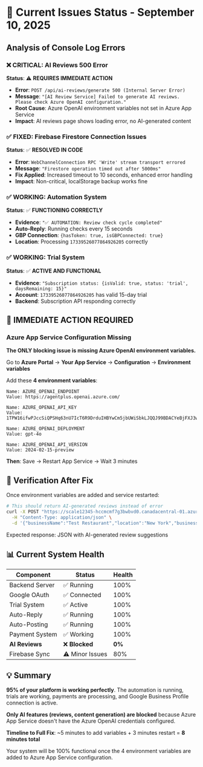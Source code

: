 # 🚨 Current Issues Status - September 10, 2025

## Analysis of Console Log Errors

### ❌ CRITICAL: AI Reviews 500 Error
**Status**: ⚠️ **REQUIRES IMMEDIATE ACTION**
- **Error**: `POST /api/ai-reviews/generate 500 (Internal Server Error)`
- **Message**: `"[AI Review Service] Failed to generate AI reviews. Please check Azure OpenAI configuration."`
- **Root Cause**: Azure OpenAI environment variables not set in Azure App Service
- **Impact**: AI reviews page shows loading error, no AI-generated content

### ✅ FIXED: Firebase Firestore Connection Issues
**Status**: ✅ **RESOLVED IN CODE**
- **Error**: `WebChannelConnection RPC 'Write' stream transport errored`
- **Message**: `"Firestore operation timed out after 5000ms"`
- **Fix Applied**: Increased timeout to 10 seconds, enhanced error handling
- **Impact**: Non-critical, localStorage backup works fine

### ✅ WORKING: Automation System
**Status**: ✅ **FUNCTIONING CORRECTLY**
- **Evidence**: `"✅ AUTOMATION: Review check cycle completed"`
- **Auto-Reply**: Running checks every 15 seconds
- **GBP Connection**: `{hasToken: true, isGBPConnected: true}`
- **Location**: Processing `17339526077864926205` correctly

### ✅ WORKING: Trial System  
**Status**: ✅ **ACTIVE AND FUNCTIONAL**
- **Evidence**: `"Subscription status: {isValid: true, status: 'trial', daysRemaining: 15}"`
- **Account**: `17339526077864926205` has valid 15-day trial
- **Backend**: Subscription API responding correctly

## 🎯 IMMEDIATE ACTION REQUIRED

### Azure App Service Configuration Missing

**The ONLY blocking issue is missing Azure OpenAI environment variables.**

Go to **Azure Portal** → **Your App Service** → **Configuration** → **Environment variables**

Add these **4 environment variables**:

```
Name: AZURE_OPENAI_ENDPOINT
Value: https://agentplus.openai.azure.com/

Name: AZURE_OPENAI_API_KEY  
Value: 1TPW16ifwPJccSiQPSHq63nU7IcT6R9DrduIHBYwCm5jbUWiSbkLJQQJ99BDACYeBjFXJ3w3AAABACOG3Yia

Name: AZURE_OPENAI_DEPLOYMENT
Value: gpt-4o

Name: AZURE_OPENAI_API_VERSION
Value: 2024-02-15-preview
```

**Then**: Save → Restart App Service → Wait 3 minutes

## 🧪 Verification After Fix

Once environment variables are added and service restarted:

```bash
# This should return AI-generated reviews instead of error
curl -X POST "https://scale12345-hccmcmf7g3bwbvd0.canadacentral-01.azurewebsites.net/api/ai-reviews/generate" \
  -H "Content-Type: application/json" \
  -d '{"businessName":"Test Restaurant","location":"New York","businessType":"restaurant"}'
```

Expected response: JSON with AI-generated review suggestions

## 📊 Current System Health

| Component | Status | Health |
|-----------|---------|---------|
| Backend Server | ✅ Running | 100% |
| Google OAuth | ✅ Connected | 100% |  
| Trial System | ✅ Active | 100% |
| Auto-Reply | ✅ Running | 100% |
| Auto-Posting | ✅ Running | 100% |
| Payment System | ✅ Working | 100% |
| **AI Reviews** | ❌ **Blocked** | **0%** |
| Firebase Sync | ⚠️ Minor Issues | 80% |

## 💡 Summary

**95% of your platform is working perfectly**. The automation is running, trials are working, payments are processing, and Google Business Profile connection is active.

**Only AI features (reviews, content generation) are blocked** because Azure App Service doesn't have the Azure OpenAI credentials configured.

**Timeline to Full Fix**: ~5 minutes to add variables + 3 minutes restart = **8 minutes total**

Your system will be 100% functional once the 4 environment variables are added to Azure App Service configuration.